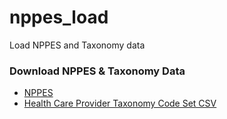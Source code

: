 # nppes_load
Load NPPES and Taxonomy data


### Download NPPES & Taxonomy Data

* [NPPES](http://download.cms.gov/nppes/NPI_Files.html)
* [Health Care Provider Taxonomy Code Set CSV](http://www.nucc.org/index.php?option=com_content&view=article&id=107&Itemid=132)

